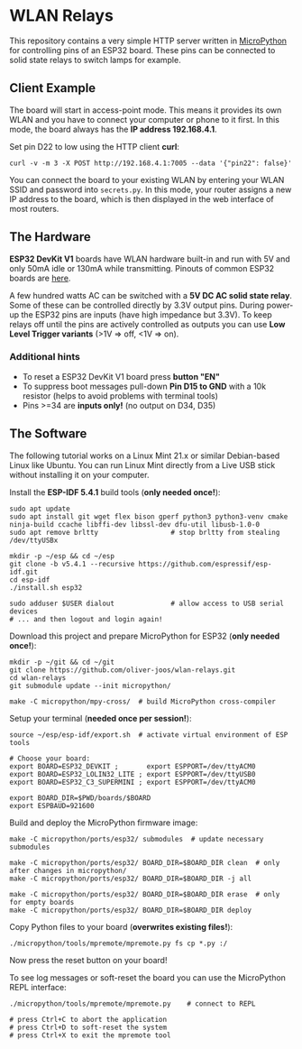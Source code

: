 # WLAN Relays

This repository contains a very simple HTTP server written in
[MicroPython](https://micropython.org/) for controlling pins of an ESP32 board.
These pins can be connected to solid state relays to switch lamps for example.

## Client Example

The board will start in access-point mode. This means it provides its own WLAN
and you have to connect your computer or phone to it first. In this mode, the
board always has the **IP address 192.168.4.1**.

Set pin D22 to low using the HTTP client **curl**:

```shell
curl -v -m 3 -X POST http://192.168.4.1:7005 --data '{"pin22": false}'
```

You can connect the board to your existing WLAN by entering your WLAN SSID and
password into ``secrets.py``. In this mode, your router assigns a new IP address
to the board, which is then displayed in the web interface of most routers.

## The Hardware

**ESP32 DevKit V1** boards have WLAN hardware built-in and run with 5V and
only 50mA idle or 130mA while transmitting. Pinouts of common ESP32 boards are
[here](https://randomnerdtutorials.com/esp32-pinout-reference-gpios/).

A few hundred watts AC can be switched with a **5V DC AC solid state relay**.
Some of these can be controlled directly by 3.3V output pins. During power-up
the ESP32 pins are inputs (have high impedance but 3.3V). To keep relays off
until the pins are actively controlled as outputs you can use
**Low Level Trigger variants** (>1V ⇒ off, <1V ⇒ on).

### Additional hints

* To reset a ESP32 DevKit V1 board press **button "EN"**
* To suppress boot messages pull-down **Pin D15 to GND** with a 10k resistor
  (helps to avoid problems with terminal tools)
* Pins >=34 are **inputs only!** (no output on D34, D35)

## The Software

The following tutorial works on a Linux Mint 21.x or similar Debian-based Linux
like Ubuntu. You can run Linux Mint directly from a Live USB stick without
installing it on your computer.

Install the **ESP-IDF 5.4.1** build tools (**only needed once!**):

```shell
sudo apt update
sudo apt install git wget flex bison gperf python3 python3-venv cmake ninja-build ccache libffi-dev libssl-dev dfu-util libusb-1.0-0
sudo apt remove brltty                  # stop brltty from stealing /dev/ttyUSBx

mkdir -p ~/esp && cd ~/esp
git clone -b v5.4.1 --recursive https://github.com/espressif/esp-idf.git
cd esp-idf
./install.sh esp32

sudo adduser $USER dialout              # allow access to USB serial devices
# ... and then logout and login again!
```

Download this project and prepare MicroPython for ESP32 (**only needed once!**):

```shell
mkdir -p ~/git && cd ~/git
git clone https://github.com/oliver-joos/wlan-relays.git
cd wlan-relays
git submodule update --init micropython/

make -C micropython/mpy-cross/  # build MicroPython cross-compiler
```

Setup your terminal (**needed once per session!**):

```shell
source ~/esp/esp-idf/export.sh  # activate virtual environment of ESP tools

# Choose your board:
export BOARD=ESP32_DEVKIT ;       export ESPPORT=/dev/ttyACM0
export BOARD=ESP32_LOLIN32_LITE ; export ESPPORT=/dev/ttyUSB0
export BOARD=ESP32_C3_SUPERMINI ; export ESPPORT=/dev/ttyACM0

export BOARD_DIR=$PWD/boards/$BOARD
export ESPBAUD=921600
```

Build and deploy the MicroPython firmware image:

```shell
make -C micropython/ports/esp32/ submodules  # update necessary submodules

make -C micropython/ports/esp32/ BOARD_DIR=$BOARD_DIR clean  # only after changes in micropython/
make -C micropython/ports/esp32/ BOARD_DIR=$BOARD_DIR -j all

make -C micropython/ports/esp32/ BOARD_DIR=$BOARD_DIR erase  # only for empty boards
make -C micropython/ports/esp32/ BOARD_DIR=$BOARD_DIR deploy
```

Copy Python files to your board (**overwrites existing files!**):

```shell
./micropython/tools/mpremote/mpremote.py fs cp *.py :/
```

Now press the reset button on your board!

To see log messages or soft-reset the board you can use the MicroPython REPL interface:

```shell
./micropython/tools/mpremote/mpremote.py    # connect to REPL

# press Ctrl+C to abort the application
# press Ctrl+D to soft-reset the system
# press Ctrl+X to exit the mpremote tool
```
